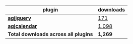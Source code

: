 plugin|downloads
------|----------
[**agjjquery**](https://www.npmjs.com/package/agjjquery)|[171](https://www.npmjs.com/package/agjjquery)
[**agjcalendar**](https://www.npmjs.com/package/agjcalendar)|[1,098](https://www.npmjs.com/package/agjcalendar)
**Total downloads across all plugins**|**1,269**
